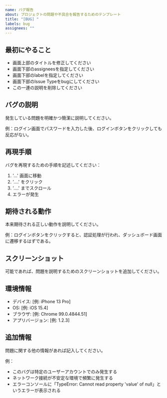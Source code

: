```yaml
---
name: バグ報告
about: プロジェクトの問題や不具合を報告するためのテンプレート
title: "[BUG] "
labels: bug
assignees: ""
---
```


## 最初にやること
- 画面上部のタイトルを修正してください
- 画面下部のassigneesを指定してください
- 画面下部のlabelを指定してください
- 画面下部のIssue Typeをbugにしてください
- この一連の説明を削除してください

## バグの説明

発生している問題を明確かつ簡潔に説明してください。

例：ログイン画面でパスワードを入力した後、ログインボタンをクリックしても反応がない。

## 再現手順

バグを再現するための手順を記述してください：

1. '...' 画面に移動
2. '....' をクリック
3. '....' までスクロール
4. エラーが発生

## 期待される動作

本来期待される正しい動作を説明してください。

例：ログインボタンをクリックすると、認証処理が行われ、ダッシュボード画面に遷移するはずである。

## スクリーンショット

可能であれば、問題を説明するためのスクリーンショットを追加してください。

## 環境情報

- デバイス: [例: iPhone 13 Pro]
- OS: [例: iOS 15.4]
- ブラウザ: [例: Chrome 99.0.4844.51]
- アプリバージョン: [例: 1.2.3]

## 追加情報

問題に関する他の情報があれば記入してください。

例：
- このバグは特定のユーザーアカウントでのみ発生する
- ネットワーク接続が不安定な環境で頻繁に発生する
- エラーコンソールに「TypeError: Cannot read property 'value' of null」というエラーが表示される